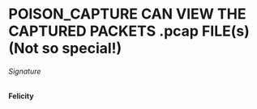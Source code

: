 # POISON_CAPTURE CAN VIEW THE CAPTURED PACKETS .pcap FILE(s) (Not so special!)



###### Signature

**Felicity**







